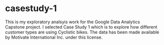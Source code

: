 # casestudy-1
This is my exploratory analsyis work for the Google Data Analytics Capstone project. I selected Case Study 1 which is to explore how different customer types are using Cyclistic bikes. The data has been made available by Motivate International Inc. under this license.
